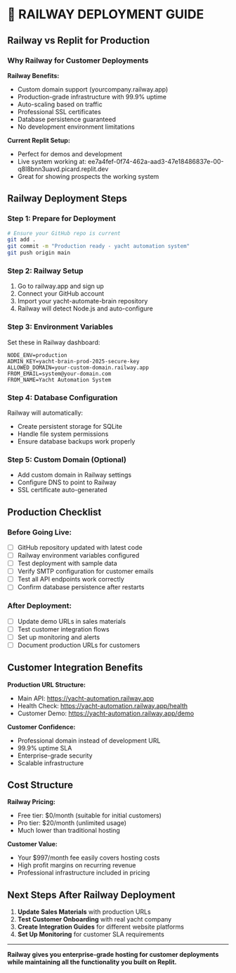 # 🚂 RAILWAY DEPLOYMENT GUIDE

## Railway vs Replit for Production

### Why Railway for Customer Deployments

**Railway Benefits:**
- Custom domain support (yourcompany.railway.app)
- Production-grade infrastructure with 99.9% uptime
- Auto-scaling based on traffic
- Professional SSL certificates
- Database persistence guaranteed
- No development environment limitations

**Current Replit Setup:**
- Perfect for demos and development
- Live system working at: ee7a4fef-0f74-462a-aad3-47e18486837e-00-q8l8bnn3uavd.picard.replit.dev
- Great for showing prospects the working system

## Railway Deployment Steps

### Step 1: Prepare for Deployment
```bash
# Ensure your GitHub repo is current
git add .
git commit -m "Production ready - yacht automation system"
git push origin main
```

### Step 2: Railway Setup
1. Go to railway.app and sign up
2. Connect your GitHub account
3. Import your yacht-automate-brain repository
4. Railway will detect Node.js and auto-configure

### Step 3: Environment Variables
Set these in Railway dashboard:
```
NODE_ENV=production
ADMIN_KEY=yacht-brain-prod-2025-secure-key
ALLOWED_DOMAIN=your-custom-domain.railway.app
FROM_EMAIL=system@your-domain.com
FROM_NAME=Yacht Automation System
```

### Step 4: Database Configuration
Railway will automatically:
- Create persistent storage for SQLite
- Handle file system permissions
- Ensure database backups work properly

### Step 5: Custom Domain (Optional)
- Add custom domain in Railway settings
- Configure DNS to point to Railway
- SSL certificate auto-generated

## Production Checklist

### Before Going Live:
- [ ] GitHub repository updated with latest code
- [ ] Railway environment variables configured
- [ ] Test deployment with sample data
- [ ] Verify SMTP configuration for customer emails
- [ ] Test all API endpoints work correctly
- [ ] Confirm database persistence after restarts

### After Deployment:
- [ ] Update demo URLs in sales materials
- [ ] Test customer integration flows
- [ ] Set up monitoring and alerts
- [ ] Document production URLs for customers

## Customer Integration Benefits

**Production URL Structure:**
- Main API: https://yacht-automation.railway.app
- Health Check: https://yacht-automation.railway.app/health  
- Customer Demo: https://yacht-automation.railway.app/demo

**Customer Confidence:**
- Professional domain instead of development URL
- 99.9% uptime SLA
- Enterprise-grade security
- Scalable infrastructure

## Cost Structure

**Railway Pricing:**
- Free tier: $0/month (suitable for initial customers)
- Pro tier: $20/month (unlimited usage)
- Much lower than traditional hosting

**Customer Value:**
- Your $997/month fee easily covers hosting costs
- High profit margins on recurring revenue
- Professional infrastructure included in pricing

## Next Steps After Railway Deployment

1. **Update Sales Materials** with production URLs
2. **Test Customer Onboarding** with real yacht company
3. **Create Integration Guides** for different website platforms
4. **Set Up Monitoring** for customer SLA requirements

---

**Railway gives you enterprise-grade hosting for customer deployments while maintaining all the functionality you built on Replit.**